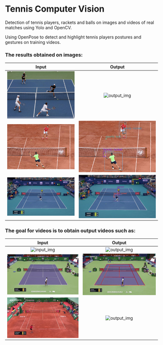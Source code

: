 # Tennis Computer Vision

Detection of tennis players, rackets and balls on images and videos of real matches using Yolo and OpenCV.

Using OpenPose to detect and highlight tennis players postures and gestures on training videos.

### The results obtained on images:

Input            |  Output
:-------------------------:|:-------------------------:
![input_img](https://github.com/Adib-Habbou/tennis-computer-vision/blob/main/input%20images/tennis8.jpg)  |  ![output_img](https://github.com/Adib-Habbou/tennis-detection-yolo/blob/main/output%20images/detection5.png)
![input_img](https://github.com/Adib-Habbou/tennis-computer-vision/blob/main/input%20images/tennis7.jpg)  |  ![output_img](https://github.com/Adib-Habbou/tennis-computer-vision/blob/main/output%20images/detection4.png)
![input_img](https://github.com/Adib-Habbou/tennis-computer-vision/blob/main/input%20images/tennis1.jpg)  |  ![output_img](https://github.com/Adib-Habbou/tennis-computer-vision/blob/main/output%20images/detection1.png)

### The goal for videos is to obtain output videos such as:

Input            |  Output
:-------------------------:|:-------------------------:
![input_img](https://github.com/ArtLabss/tennis-tracking/blob/00cfe10b18db1e6a68800921dfbda010f90a74bb/VideoOutput/ezgif.com-gif-maker(3).gif)  |  ![output_img](https://github.com/ArtLabss/tennis-tracking/blob/0f684fdeef96a715984dc74b62b961f68ff95edc/VideoOutput/ezgif.com-gif-maker.gif)
![input_img](https://github.com/ArtLabss/tennis-tracking/blob/579fb3344935bbf4c5d08e27c99ffc6b56bed896/VideoOutput/ezgif.com-gif-maker(1).gif)  |  ![output_img](https://github.com/ArtLabss/tennis-tracking/blob/579fb3344935bbf4c5d08e27c99ffc6b56bed896/VideoOutput/ezgif.com-gif-maker(2).gif)
![input_img](https://github.com/ArtLabss/tennis-tracking/blob/06179bdd29d4424f5e19e5600802f853aaa86f22/VideoOutput/monteCarlo_input.gif)  |  ![output_img](https://github.com/ArtLabss/tennis-tracking/blob/06179bdd29d4424f5e19e5600802f853aaa86f22/VideoOutput/monteCarlo_output.gif)
